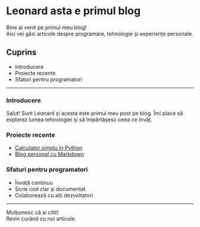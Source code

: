 # Leonard asta e primul blog

Bine ai venit pe primul meu blog!  
Aici vei găsi articole despre programare, tehnologie și experiențe personale.

## Cuprins

- Introducere
- Proiecte recente
- Sfaturi pentru programatori

---

### Introducere

Salut! Sunt Leonard și acesta este primul meu post pe blog. Îmi place să explorez lumea tehnologiei și să împărtășesc ceea ce învăț.

### Proiecte recente

- [Calculator simplu în Python](https://github.com/leonardlepadatu/calculator-python)
- [Blog personal cu Markdown](https://github.com/leonardlepadatu/blog-markdown)

### Sfaturi pentru programatori

- Învață continuu
- Scrie cod clar și documentat
- Colaborează cu alți dezvoltatori

---

Mulțumesc că ai citit!  
Revin curând cu noi articole.
